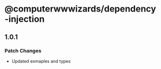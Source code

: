 # @computerwwwizards/dependency-injection

## 1.0.1

### Patch Changes

- Updated exmaples and types
